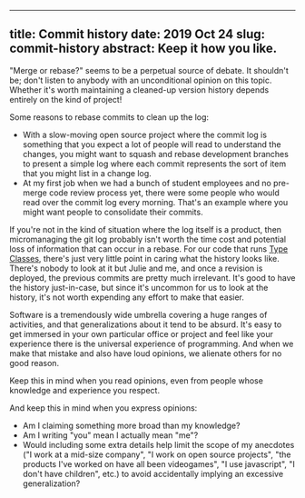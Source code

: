 --------------------------------------------------------------------------------
title:    Commit history
date:     2019 Oct 24
slug:     commit-history
abstract: Keep it how you like.
--------------------------------------------------------------------------------

"Merge or rebase?" seems to be a perpetual source of debate. It shouldn't be; don't listen to anybody with an unconditional opinion on this topic. Whether it's worth maintaining a cleaned-up version history depends entirely on the kind of project!

Some reasons to rebase commits to clean up the log:

  - With a slow-moving open source project where the commit log is something that you expect a lot of people will read to understand the changes, you might want to squash and rebase development branches to present a simple log where each commit represents the sort of item that you might list in a change log.
  - At my first job when we had a bunch of student employees and no pre-merge code review process yet, there were some people who would read over the commit log every morning. That's an example where you might want people to consolidate their commits.

If you're not in the kind of situation where the log itself is a product, then micromanaging the git log probably isn't worth the time cost and potential loss of information that can occur in a rebase. For our code that runs [Type Classes](https://typeclasses.com), there's just very little point in caring what the history looks like. There's nobody to look at it but Julie and me, and once a revision is deployed, the previous commits are pretty much irrelevant. It's good to have the history just-in-case, but since it's uncommon for us to look at the history, it's not worth expending any effort to make that easier.

Software is a tremendously wide umbrella covering a huge ranges of activities, and that generalizations about it tend to be absurd. It's easy to get immersed in your own particular office or project and feel like your experience there is the universal experience of programming. And when we make that mistake and also have loud opinions, we alienate others for no good reason.

Keep this in mind when you read opinions, even from people whose knowledge and experience you respect.

And keep this in mind when you express opinions:

  - Am I claiming something more broad than my knowledge?
  - Am I writing "you" mean I actually mean "me"?
  - Would including some extra details help limit the scope of my anecdotes ("I work at a mid-size company", "I work on open source projects", "the products I've worked on have all been videogames", "I use javascript", "I don't have children", etc.) to avoid accidentally implying an excessive generalization?
